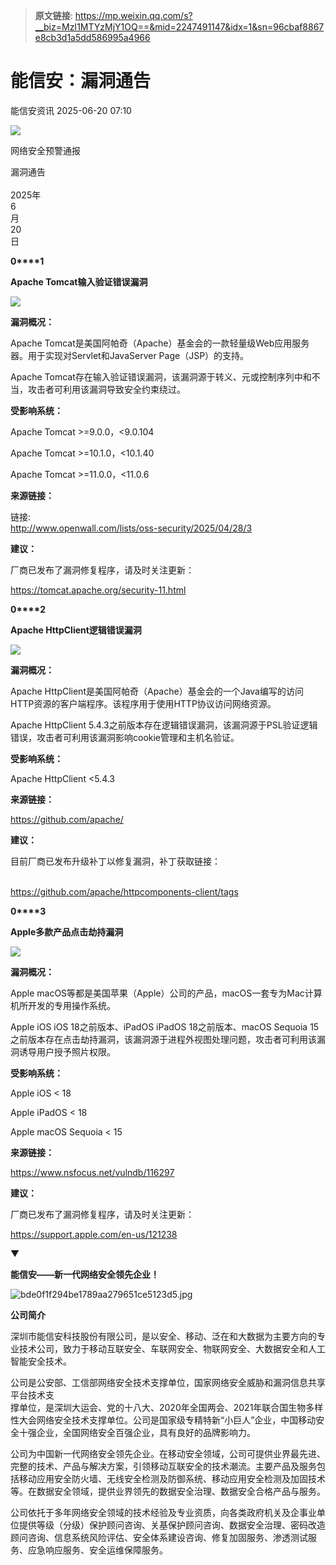 > **原文链接**: https://mp.weixin.qq.com/s?__biz=MzI1MTYzMjY1OQ==&mid=2247491147&idx=1&sn=96cbaf8867e8cb3d1a5dd586995a4966

#  能信安：漏洞通告  
 能信安资讯   2025-06-20 07:10  
  
![](https://mmbiz.qpic.cn/sz_mmbiz_jpg/f7EgONBwTicxxdb8zPR4RDfWHXOkIvbgg1ZfyicBqfibBicku5c9ia5MV4am3wOick457mFVCHCOT4112RIicictGbrgsQ/640?wx_fmt=jpeg&from=appmsg "")  
  
  
网络安全预警通报  
  
漏洞通告   
   
2025年  
6  
月  
20  
日  
  
  
  
**0****1**  
  
**Apache Tomcat输入验证错误漏洞**  
  
![](https://mmbiz.qpic.cn/sz_mmbiz_png/f7EgONBwTicxxdb8zPR4RDfWHXOkIvbggibPFYPUxAQRljKgFPzo5ic1MmTRaFCfnn40ZXdpE95dLToAbQOybHoRQ/640?wx_fmt=png&from=appmsg "")  
  
  
  
**漏洞概况：**  
  
Apache Tomcat是美国阿帕奇（Apache）基金会的一款轻量级Web应用服务器。用于实现对Servlet和JavaServer Page（JSP）的支持。  
  
Apache Tomcat存在输入验证错误漏洞，该漏洞源于转义、元或控制序列中和不当，攻击者可利用该漏洞导致安全约束绕过。  
  
  
**受影响系统：**  
  
Apache Tomcat >=9.0.0，<9.0.104  
  
Apache Tomcat >=10.1.0，<10.1.40  
  
Apache Tomcat >=11.0.0，<11.0.6  
  
  
**来源链接：**  
  
链接:   
http://www.openwall.com/lists/oss-security/2025/04/28/3  
  
  
**建议：**  
  
厂商已发布了漏洞修复程序，请及时关注更新：  
  
https://tomcat.apache.org/security-11.html  
  
  
**0****2**  
  
**Apache HttpClient逻辑错误漏洞**  
  
![](https://mmbiz.qpic.cn/sz_mmbiz_png/f7EgONBwTicxxdb8zPR4RDfWHXOkIvbggibPFYPUxAQRljKgFPzo5ic1MmTRaFCfnn40ZXdpE95dLToAbQOybHoRQ/640?wx_fmt=png&from=appmsg "")  
  
  
  
**漏洞概况：**  
  
Apache HttpClient是美国阿帕奇（Apache）基金会的一个Java编写的访问HTTP资源的客户端程序。该程序用于使用HTTP协议访问网络资源。  
  
Apache HttpClient 5.4.3之前版本存在逻辑错误漏洞，该漏洞源于PSL验证逻辑错误，攻击者可利用该漏洞影响cookie管理和主机名验证。  
  
  
**受影响系统：**  
  
Apache HttpClient <5.4.3  
  
  
**来源链接：**  
  
https://github.com/apache/  
  
  
**建议：**  
  
目前厂商已发布升级补丁以修复漏洞，补丁获取链接：  
   
  
https://github.com/apache/httpcomponents-client/tags  
  
  
  
**0****3**  
  
**Apple多款产品点击劫持漏洞**  
  
![](https://mmbiz.qpic.cn/sz_mmbiz_png/f7EgONBwTicxxdb8zPR4RDfWHXOkIvbggibPFYPUxAQRljKgFPzo5ic1MmTRaFCfnn40ZXdpE95dLToAbQOybHoRQ/640?wx_fmt=png&from=appmsg "")  
  
  
  
**漏洞概况：**  
  
Apple macOS等都是美国苹果（Apple）公司的产品，macOS一套专为Mac计算机所开发的专用操作系统。  
  
Apple iOS iOS 18之前版本、iPadOS iPadOS 18之前版本、macOS Sequoia 15之前版本存在点击劫持漏洞，该漏洞源于进程外视图处理问题，攻击者可利用该漏洞诱导用户授予照片权限。  
  
  
**受影响系统：**  
  
Apple iOS < 18  
  
Apple iPadOS < 18  
  
Apple macOS Sequoia < 15  
  
  
**来源链接：**  
  
https://www.nsfocus.net/vulndb/116297  
  
  
  
**建议：**  
  
厂商已发布了漏洞修复程序，请及时关注更新：  
  
https://support.apple.com/en-us/121238  
  
  
  
  
  
  
  
  
▼  
  
**能信安——新一代网络安全领先企业！**  
  
  
  
![](https://mmbiz.qpic.cn/mmbiz_jpg/f7EgONBwTicyukySMu6FXUXWDAkWwribspgqezQeNT68WySw9CozfOicqxGnISiaB0GFYXp3qXHmpmHzays0SBTSibQ/640?wx_fmt=jpeg "bde0f1f294be1789aa279651ce5123d5.jpg")  
  
**公司简介**  
  
  
  
深圳市能信安科技股份有限公司，是以安全、移动、泛在和大数据为主要方向的专业技术公司，致力于移动互联安全、车联网安全、物联网安全、大数据安全和人工智能安全技术。  
  
公司是公安部、工信部网络安全技术支撑单位，国家网络安全威胁和漏洞信息共享平台技术支  
撑单位，是深圳大运会、党的十八大、2020年全国两会、2021年联合国生物多样性大会网络安全技术支撑单位。公司是国家级专精特新“小巨人”企业，中国移动安全十强企业，全国网络安全百强企业，具有良好的品牌影响力。  
  
公司为中国新一代网络安全领先企业。在移动安全领域，公司可提供业界最先进、完整的技术、产品与解决方案，引领移动互联安全的技术潮流。主要产品及服务包括移动应用安全防火墙、无线安全检测及防御系统、移动应用安全检测及加固技术等。在数据安全领域，提供业界领先的数据安全治理、数据安全合格产品与服务。  
  
公司依托于多年网络安全领域的技术经验及专业资质，向各类政府机关及企事业单位提供等级（分级）保护顾问咨询、关基保护顾问咨询、数据安全治理、密码改造顾问咨询、信息系统风险评估、安全体系建设咨询、修复加固服务、渗透测试服务、应急响应服务、安全运维保障服务。  
  
  
  
  
  
  
  
  
